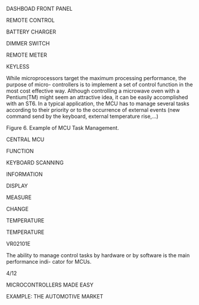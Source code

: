 DASHBOAD FRONT PANEL

REMOTE CONTROL

BATTERY CHARGER

DIMMER SWITCH

REMOTE METER

KEYLESS

While microprocessors target the maximum processing performance, the purpose of micro- controllers is to implement a set of control function in the most cost effective way. Although controlling a microwave oven with a Pentium(TM) might seem an attractive idea, it can be easily accomplished with an ST6. In a typical application, the MCU has to manage several tasks according to their priority or to the occurrence of external events (new command send by the keyboard, external temperature rise,...)

Figure 6. Example of MCU Task Management.

CENTRAL MCU

FUNCTION

KEYBOARD SCANNING

INFORMATION

DISPLAY

MEASURE

CHANGE

TEMPERATURE

TEMPERATURE

VR02101E

The ability to manage control tasks by hardware or by software is the main performance indi- cator for MCUs.

4/12

MICROCONTROLLERS MADE EASY

EXAMPLE: THE AUTOMOTIVE MARKET